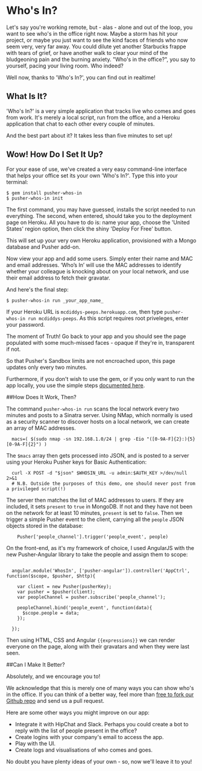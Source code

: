 # Who's In?

Let's say you're working remote, but - alas - alone and out of the loop, you want to see who's in the office right now. Maybe a storm has hit your project, or maybe you just want to see the kind faces of friends who now seem very, very far away. You could dilute yet another Starbucks frappe with tears of grief, or have another walk to clear your mind of the bludgeoning pain and the burning anxiety. "Who's in the office?", you say to yourself, pacing your living room. Who indeed?

Well now, thanks to 'Who's In?', you can find out in realtime!

## What Is It?

'Who's In?' is a very simple application that tracks live who comes and goes from work. It's merely a local script, run from the office, and a Heroku application that chat to each other every couple of minutes. 

And the best part about it? It takes less than five minutes to set up!

## Wow! How Do I Set It Up?

For your ease of use, we've created a very easy command-line interface that helps your office set its your own 'Who's In?'. Type this into your terminal:

	$ gem install pusher-whos-in
	$ pusher-whos-in init
	
The first command, you may have guessed, installs the script needed to run everything. The second, when entered, should take you to the deployment page on Heroku. All you have to do is: name your app, choose the 'United States' region option, then click the shiny 'Deploy For Free' button.

This will set up your very own Heroku application, provisioned with a Mongo database and Pusher add-on.

Now view your app and add some users. Simply enter their name and MAC and email addresses. ‘Who’s In’ will use the MAC addresses to identify whether your colleague is knocking about on your local network, and use their email address to fetch their gravatar.

And here's the final step:

	$ pusher-whos-in run _your_app_name_
	
If your Heroku URL is `mcdiddys-peeps.herokuapp.com`, then type `pusher-whos-in run mcdiddys-peeps`. As this script requires root priveleges, enter your password.

The moment of Truth! Go back to your app and you should see the page populated with some much-missed faces - opaque if they're in, transparent if not.

So that Pusher's Sandbox limits are not encroached upon, this page updates only every two minutes.

Furthermore, if you don't wish to use the gem, or if you only want to run the app locally, you use the simple steps [documented here](https://github.com/pusher/pusher-whos-in-gem).

##How Does It Work, Then?


The command `pusher-whos-in run` scans the local network every two minutes and posts to a Sinatra server. Using NMap, which normally is used as a security scanner to discover hosts on a local network, we can create an array of MAC addresses.


```language-shell
  macs=( $(sudo nmap -sn 192.168.1.0/24 | grep -Eio "([0-9A-F]{2}:){5}[0-9A-F]{2}") )
```

The `$macs` array then gets processed into JSON, and is posted to a server using your Heroku Pusher keys for Basic Authentication:

```language-shell
  curl -X POST -d "$json" $WHOSIN_URL -u admin:$AUTH_KEY >/dev/null 2>&1
  # N.B. Outside the purposes of this demo, one should never post from a privileged script(!)
```

The server then matches the list of MAC addresses to users. If they are included, it sets `present` to `true` in MongoDB. If not and they have not been on the network for at least 10 minutes, `present` is set to `false`. Then we trigger a simple Pusher event to the client, carrying all the `people` JSON objects stored in the database:

```language-ruby
	Pusher['people_channel'].trigger('people_event', people)
```

On the front-end, as it's my framework of choice, I used AngularJS with the new Pusher-Angular library to take the people and assign them to scope:

```language-js

  angular.module('WhosIn', ['pusher-angular']).controller('AppCtrl', function($scope, $pusher, $http){

    var client = new Pusher(pusherKey);
    var pusher = $pusher(client);
    var peopleChannel = pusher.subscribe('people_channel');

    peopleChannel.bind('people_event', function(data){
      $scope.people = data;
    });

  });
```

Then using HTML, CSS and Angular `{{expressions}}` we can render everyone on the page, along with their gravatars and when they were last seen.


##Can I Make It Better?

Absolutely, and we encourage you to! 

We acknowledge that this is merely one of many ways you can show who's in the office. If you can think of a better way, feel more than [free to fork our Github repo](https://github.com/pusher/pusher-whos-in) and send us a pull request.

Here are some other ways you might improve on our app:

* Integrate it with HipChat and Slack. Perhaps you could create a bot to reply with the list of people present in the office?
* Create logins with your company's email to access the app.
* Play with the UI.
* Create logs and visualisations of who comes and goes.

No doubt you have plenty ideas of your own - so, now we'll leave it to you!


